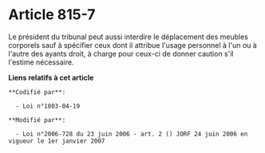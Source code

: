 # Article 815-7

Le président du tribunal peut aussi interdire le déplacement des meubles corporels sauf à spécifier ceux dont il attribue
l'usage personnel à l'un ou à l'autre des ayants droit, à charge pour ceux-ci de donner caution s'il l'estime nécessaire.

**Liens relatifs à cet article**

	**Codifié par**:

	  - Loi n°1803-04-19

	**Modifié par**:

	  - Loi n°2006-728 du 23 juin 2006 - art. 2 () JORF 24 juin 2006 en vigueur le 1er janvier 2007
